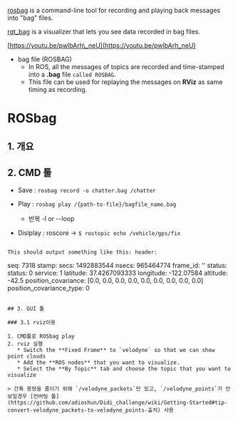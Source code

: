 [rosbag](http://wiki.ros.org/rosbag) is a command-line tool for recording and playing back messages into "bag" files.

[rqt\_bag](http://wiki.ros.org/rqt_bag) is a visualizer that lets you see data recorded in bag files.

[https://youtu.be/pwlbArh\_neU](https://youtu.be/pwlbArh_neU)

* bag file \(ROSBAG\)
  * In ROS, all the messages of topics are recorded and time-stamped into a **.bag** file `called ROSBAG`. 
  * This file can be used for replaying the messages on **RViz** as same timing as recording. 

# ROSbag

## 1. 개요

## 2. CMD 툴


- Save : `rosbag record -o chatter.bag /chatter`

- Play : `rosbag play /{path-to-file}/bagfile_name.bag`
  - 반복 -l or --loop

- Dislplay : roscore -> `$ rostopic echo /vehicle/gps/fix`
```

This should output something like this: header:

```
  seq: 7318
  stamp:
    secs: 1492883544
    nsecs: 965464774
  frame_id: ''
status:
  status: 0
  service: 1
latitude: 37.4267093333
longitude: -122.07584
altitude: -42.5
position_covariance: [0.0, 0.0, 0.0, 0.0, 0.0, 0.0, 0.0, 0.0, 0.0]
position_covariance_type: 0
```

## 3. GUI 툴

### 3.1 rviz이용

1. CMD툴로 ROSbag play 
2. rviz 실행 
   * Switch the **Fixed Frame** to `velodyne` so that we can show point clouds
   * Add the **ROS nodes** that you want to visualize.
   * Select the **By Topic** tab and choose the topic that you want to visualize

> 간혹 용량을 줄이기 위해 `/velodyne_packets`만 있고, `/velodyne_points`가 안 보일경우 [컨버팅 툴](https://github.com/adioshun/Didi_challenge/wiki/Getting-Started#tip-convert-velodyne_packets-to-velodyne_points-출처) 사용



